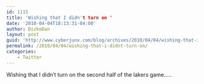 ```yaml
---
id: 1115
title: 'Wishing that I didn't turn on '
date: '2010-04-04T18:13:31-04:00'
author: DizkoDan
layout: post
guid: 'http://www.cyberjunx.com/blog/archives/2010/04/04/wishing-that-i-didnt-turn-on/'
permalink: /2010/04/04/wishing-that-i-didnt-turn-on/
categories:
    - Twitter
---
```


Wishing that I didn’t turn on the second half of the lakers game…..
